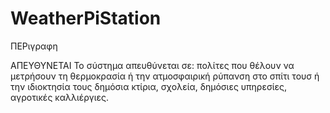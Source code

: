 # WeatherPiStation
ΠΕΡιγραφη


ΑΠΕΥΘΥΝΕΤΑΙ
Το σύστημα απευθύνεται σε:
πολίτες που θέλουν να μετρήσουν τη θερμοκρασία ή την ατμοσφαιρική ρύπανση στο σπίτι τουσ ή την ιδιοκτησία τους
δημόσια κτίρια, σχολεία, δημόσιες υπηρεσίες, αγροτικές καλλιέργιες.
